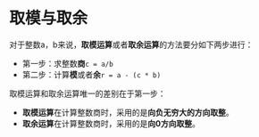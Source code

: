 # 取模与取余
对于整数a，b来说，**取模运算**或者**取余运算**的方法要分如下两步进行：
* 第一步：求整数**商**`c = a/b`
* 第二步：计算**模**或者**余**`r = a - (c * b)`

取模运算和取余运算唯一的差别在于第一步：
* **取模运算**在计算整数商时，采用的是**向负无穷大的方向取整**。
* **取余运算**在计算整数商时，采用的是**向0方向取整**。